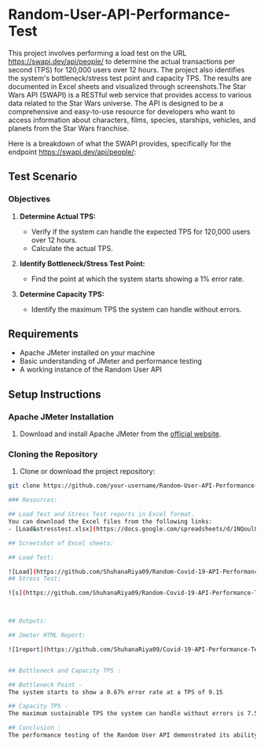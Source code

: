 # Random-User-API-Performance-Test

This project involves performing a load test on the URL https://swapi.dev/api/people/ to determine the actual transactions per second (TPS) for 120,000 users over 12 hours. The project also identifies the system's bottleneck/stress test point and capacity TPS. The results are documented in Excel sheets and visualized through screenshots.The Star Wars API (SWAPI) is a RESTful web service that provides access to various data related to the Star Wars universe. The API is designed to be a comprehensive and easy-to-use resource for developers who want to access information about characters, films, species, starships, vehicles, and planets from the Star Wars franchise.

Here is a breakdown of what the SWAPI provides, specifically for the endpoint https://swapi.dev/api/people/:

## Test Scenario

### Objectives

1. **Determine Actual TPS:**
   - Verify if the system can handle the expected TPS for 120,000 users over 12 hours.
   - Calculate the actual TPS.

2. **Identify Bottleneck/Stress Test Point:**
   - Find the point at which the system starts showing a 1% error rate.

3. **Determine Capacity TPS:**
   - Identify the maximum TPS the system can handle without errors.

## Requirements

- Apache JMeter installed on your machine
- Basic understanding of JMeter and performance testing
- A working instance of the Random User API

## Setup Instructions

### Apache JMeter Installation

1. Download and install Apache JMeter from the [official website](https://jmeter.apache.org/download_jmeter.cgi).


### Cloning the Repository

1. Clone or download the project repository:

```bash
git clone https://github.com/your-username/Random-User-API-Performance-Test.git.```

### Resources:

## Load Test and Stress Test reports in Excel format.
You can download the Excel files from the following links:
- [Load&stresstest.xlsx](https://docs.google.com/spreadsheets/d/1NQoul8f9fX15vutBTHN46yBVwDtDyF7A/edit?usp=sharing&ouid=106900521374584856661&rtpof=true&sd=true)

## Screetshot of Excel sheets:

## Load Test:

![Load](https://github.com/ShuhanaRiya09/Random-Covid-19-API-Performance-Test/assets/108625095/2e171cf0-e342-4fcc-bda0-6c8d3fa314c2)
## Stress Test:

![s](https://github.com/ShuhanaRiya09/Random-Covid-19-API-Performance-Test/assets/108625095/c5903eb9-7c26-42a1-baf4-d2cb342af1db)



## Outputs:

## Jmeter HTML Report:

![1report](https://github.com/ShuhanaRiya09/Covid-19-API-Performance-Test/assets/108625095/ea72a44c-fd7f-4fb4-ab9a-4098e56babbb)


## Bottleneck and Capacity TPS :

## Bottleneck Point -
The system starts to show a 0.67% error rate at a TPS of 9.15

## Capacity TPS -
The maximum sustainable TPS the system can handle without errors is 7.52

## Conclusion :
The performance testing of the Random User API demonstrated its ability to handle the expected load of 120,000 users over 12 hours. The Load Test confirmed the API meets the required TPS, while the Stress Test identified the bottleneck at which a 1% error rate occurs. These insights provide a foundation for future optimizations and scaling efforts, ensuring the API remains robust under increased loads.
